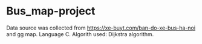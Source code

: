 # Bus_map-project
Data source was collected from https://xe-buyt.com/ban-do-xe-bus-ha-noi and gg map.
Language C.
Algorith used: Dijkstra algorithm.
